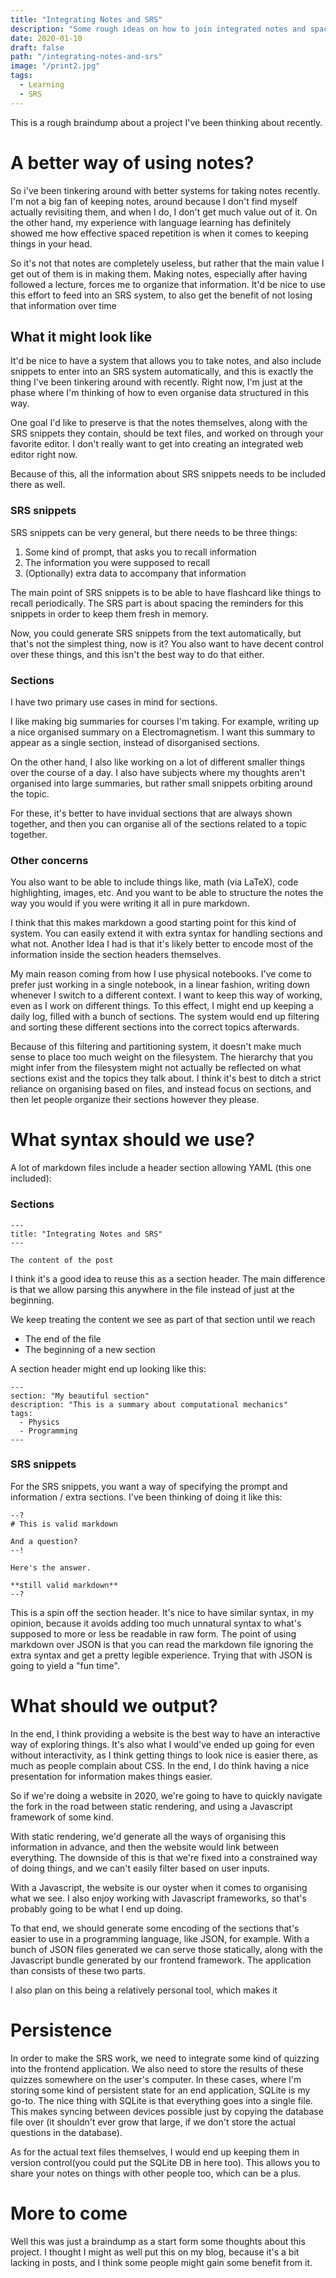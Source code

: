 ```yaml
---
title: "Integrating Notes and SRS"
description: "Some rough ideas on how to join integrated notes and spaced repetition"
date: 2020-01-10
draft: false
path: "/integrating-notes-and-srs"
image: "/print2.jpg"
tags:
  - Learning
  - SRS
---
```


This is a rough braindump about a project I've been thinking about recently.

# A better way of using notes?

So i've been tinkering around with better systems for taking notes recently. I'm not a big
fan of keeping notes, around because I don't find myself actually revisiting them, and when I do,
I don't get much value out of it. On the other hand, my experience with language learning has definitely
showed me how effective spaced repetition is when it comes to keeping things in your head.

So it's not that notes are completely useless, but rather that the main value I get out of
them is in making them. Making notes, especially after having followed a lecture, forces me
to organize that information. It'd be nice to use this effort to feed into an SRS system,
to also get the benefit of not losing that information over time

## What it might look like

It'd be nice to have a system that allows you to take notes, and also include snippets to enter into
an SRS system automatically, and this is exactly the thing I've been tinkering around with recently.
Right now, I'm just at the phase where I'm thinking of how to even organise data structured in this way.

One goal I'd like to preserve is that the notes themselves, along with the SRS snippets they contain,
should be text files, and worked on through your favorite editor. I don't really want to get into
creating an integrated web editor right now.

Because of this, all the information about SRS snippets needs to be included there as well.

### SRS snippets

SRS snippets can be very general, but there needs to be three things:

  1. Some kind of prompt, that asks you to recall information
  2. The information you were supposed to recall
  3. (Optionally) extra data to accompany that information

The main point of SRS snippets is to be able to have flashcard like things to recall periodically.
The SRS part is about spacing the reminders for this snippets in order to keep them fresh in memory.

Now, you could generate SRS snippets from the text automatically, but that's not the simplest
thing, now is it? You also want to have decent control over these things, and this isn't
the best way to do that either.

### Sections

I have two primary use cases in mind for sections.

I like making big summaries for courses I'm taking. For example, writing up a nice organised summary
on a Electromagnetism. I want this summary to appear as a single section, instead of disorganised sections.

On the other hand, I also like working on a lot of different smaller things over
the course of a day. I also have subjects where my thoughts aren't organised into large summaries,
but rather small snippets orbiting around the topic.

For these, it's better to have invidual sections that are always shown together, and then you can organise
all of the sections related to a topic together.

### Other concerns

You also want to be able to include things like, math (via LaTeX), code highlighting, images, etc.
And you want to be able to structure the notes the way you would if you were writing it all in pure markdown.

I think that this makes markdown a good starting point for this kind of system. You can easily
extend it with extra syntax for handling sections and what not. Another Idea I had is that it's likely
better to encode most of the information inside the section headers themselves.

My main reason
coming from how I use physical notebooks. I've come to prefer just working in a single notebook,
in a linear fashion, writing down whenever I switch to a different context.
I want to keep this way of working, even as I work on different things. To this effect, I might end
up keeping a daily log, filled with a bunch of sections. The system would end up filtering and sorting
these different sections into the correct topics afterwards.

Because of this filtering and partitioning system, it doesn't make much sense to place too much weight on the
filesystem. The hierarchy that you might infer from the filesystem might not actually be reflected on what sections
exist and the topics they talk about. I think it's best to ditch a strict reliance on organising based
on files, and instead focus on sections, and then let people organize their sections however they please.

# What syntax should we use?

A lot of markdown files include a header section allowing YAML (this one included):

### Sections

```
---
title: "Integrating Notes and SRS"
---

The content of the post
```

I think it's a good idea to reuse this as a section header. The main difference is that we allow parsing this anywhere
in the file instead of just at the beginning.

We keep treating the content we see as part of that section until we reach

- The end of the file
- The beginning of a new section

A section header might end up looking like this:

```
---
section: "My beautiful section"
description: "This is a summary about computational mechanics"
tags:
  - Physics
  - Programming
---
```

### SRS snippets

For the SRS snippets, you want a way of specifying the prompt and information / extra sections.
I've been thinking of doing it like this:

```
--?
# This is valid markdown

And a question?
--!

Here's the answer.

**still valid markdown**
--?
```

This is a spin off the section header. It's nice to have similar syntax, in my opinion, because it avoids adding
too much unnatural syntax to what's supposed to more or less be readable in raw form. The point of using
markdown over JSON is that you can read the markdown file ignoring the extra syntax and get a pretty legible
experience. Trying that with JSON is going to yield a "fun time".

# What should we output?

In the end, I think providing a website is the best way to have an interactive way of exploring things.
It's also what I would've ended up going for even without interactivity, as I think getting things to look
nice is easier there, as much as people complain about CSS. In the end, I do think having a nice presentation
for information makes things easier.

So if we're doing a website in 2020, we're going to have to quickly navigate
the fork in the road between static rendering, and using a Javascript framework of some kind.

With static rendering, we'd generate all the ways of organising this information in advance, and then the website
would link between everything. The downside of this is that we're fixed into a constrained way of doing things,
and we can't easily filter based on user inputs.

With a Javascript, the website is our oyster when it comes to organising what we see.
I also enjoy working with Javascript frameworks, so that's probably going to be what I end up doing.

To that end, we should generate some encoding of the sections that's easier to use in a programming language,
like JSON, for example. With a bunch of JSON files generated we can serve those statically, along
with the Javascript bundle generated by our frontend framework. The application than consists of these two parts.

I also plan on this being a relatively personal tool, which makes it

# Persistence

In order to make the SRS work, we need to integrate some kind of quizzing into the frontend application.
We also need to store the results of these quizzes somewhere on the user's computer. In these cases, where
I'm storing some kind of persistent state for an end application, SQLite is my go-to. The nice thing with SQLite
is that everything goes into a single file. This makes syncing between devices possible just by copying the database
file over (it shouldn't ever grow that large, if we don't store the actual questions in the database).

As for the actual text files themselves, I would end up keeping them in version control(you could put the SQLite DB in here too).
This allows you to share your notes on things with other people too, which can be a plus.

# More to come

Well this was just a braindump as a start form some thoughts about this project. I thought I might
as well put this on my blog, because it's a bit lacking in posts, and I think some people might gain some benefit from it.
